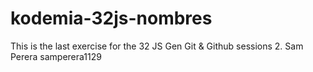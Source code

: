 # kodemia-32js-nombres
This is the last exercise for the 32 JS Gen Git &amp; Github sessions
2. Sam Perera samperera1129